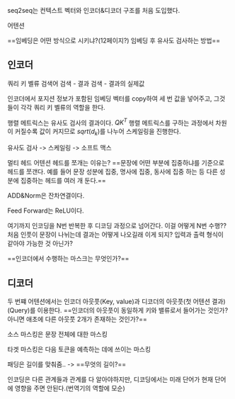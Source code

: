 
seq2seq는 컨텍스트 벡터와 인코더&디코더 구조를 처음 도입했다.

어텐션

==임베딩은 어떤 방식으로 시키냐?(12페이지?)
임베딩 후 유사도 검사하는 방법==


## 인코더
쿼리 키 벨류
검색어 검색 - 결과 검색 - 결과의 실제값

인코더에서 포지션 정보가 포함된 임베딩 벡터를 copy하여 세 번 값을 넣어주고, 그것들이 각각 쿼리 키 벨류의 역할을 한다.

행렬 메트릭스는 유사도 검사의 결과이다.
$QK^T$
	행렬 메트릭스를 구하는 과정에서 차원이 커질수록 값이 커지므로 $sqrt(d_k)$를 나누어 스케일링을 진행한다.

유사도 검사 -> 스케일링 -> 소프트 맥스

멀티 헤드 어텐션
	헤드를 쪼개는 이유는?
		==문장에 어떤 부분에 집중하냐를 기준으로 헤드를 쪼갠다.
		예를 들어 문장 성분에 집중, 명사에 집중, 동사에 집중 하는 등 다른 성분에 집중하는 헤드를 여러 개 둔다.==

ADD&Norm은 잔차연결이다.

Feed Forward는 ReLU이다.

여기까지 인코딩을 N번 반복한 후 디코딩 과정으로 넘어간다.
이걸 어떻게 N번 수행?? 
처음 인풋이 문장이 나뉘는데 결과는 어떻게 나오길래 이게 되지?
	입력과 출력 형식이 같아야 가능한 것 아닌가?

==인코더에서 수행하는 마스크는 무엇인가?==


## 디코더
두 번쨰 어텐션에서는 인코더 아웃풋(Key, value)과 디코더의 아웃풋(첫 어텐션 결과)(Query)를 이용한다.
	==인코더의 아웃풋이 동일하게 키와 밸류로서 들어가는 것인가? 아니면 애초에 다른 아웃풋 2개가 존재하는 것인가?==


소스 마스킹은 문장 전체에 대한 마스킹

타겟 마스킹은 다음 토큰을 예측하는 데에 쓰이는 마스킹

패딩은 길이를 맞춰줌.. -> ==무엇의 길이?==

인코딩은 다른 관계들과 관계를 다 알아야하지만, 디코딩에서는 미래 단어가 현재 단어에 영향을 주면 안된다.(번역기의 역할에 모순)